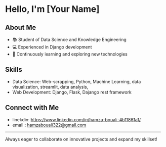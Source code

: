 # Hello, I'm [Your Name]

## About Me
- 📚 Student of Data Science and Knowledge Engineering
- 💻 Experienced in Django development
- 🌱 Continuously learning and exploring new technologies

## Skills
- Data Science: Web-scrapping, Python, Machine Learning, data visualization, streamlit, data analysis,
- Web Development: Django, Flask, Dajango rest framework



## Connect with Me
- linekdin: https://www.linkedin.com/in/hamza-bouali-4b11861a1/
- email   : hamzabouali322@gmail.com

---
Always eager to collaborate on innovative projects and expand my skillset!

<!---
Hamza-Bouali/Hamza-Bouali is a ✨ special ✨ repository because its `README.md` (this file) appears on your GitHub profile.
You can click the Preview link to take a look at your changes.
--->

